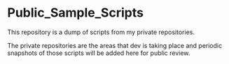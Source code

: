 # Public_Sample_Scripts

This repository is a dump of scripts from my private repositories.

The private repositories are the areas that dev is taking place and periodic snapshots of those scripts will be added here for public review.